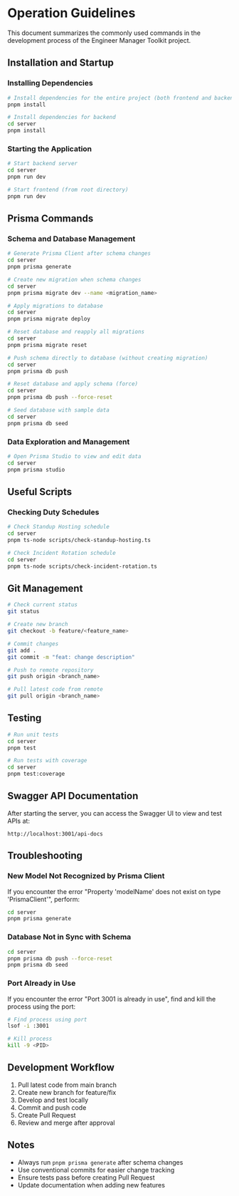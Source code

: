 # Operation Guidelines

This document summarizes the commonly used commands in the development process of the Engineer Manager Toolkit project.

## Installation and Startup

### Installing Dependencies

```bash
# Install dependencies for the entire project (both frontend and backend)
pnpm install

# Install dependencies for backend
cd server
pnpm install
```

### Starting the Application

```bash
# Start backend server
cd server
pnpm run dev

# Start frontend (from root directory)
pnpm run dev
```

## Prisma Commands

### Schema and Database Management

```bash
# Generate Prisma Client after schema changes
cd server
pnpm prisma generate

# Create new migration when schema changes
cd server
pnpm prisma migrate dev --name <migration_name>

# Apply migrations to database
cd server
pnpm prisma migrate deploy

# Reset database and reapply all migrations
cd server
pnpm prisma migrate reset

# Push schema directly to database (without creating migration)
cd server
pnpm prisma db push

# Reset database and apply schema (force)
cd server
pnpm prisma db push --force-reset

# Seed database with sample data
cd server
pnpm prisma db seed
```

### Data Exploration and Management

```bash
# Open Prisma Studio to view and edit data
cd server
pnpm prisma studio
```

## Useful Scripts

### Checking Duty Schedules

```bash
# Check Standup Hosting schedule
cd server
pnpm ts-node scripts/check-standup-hosting.ts

# Check Incident Rotation schedule
cd server
pnpm ts-node scripts/check-incident-rotation.ts
```

## Git Management

```bash
# Check current status
git status

# Create new branch
git checkout -b feature/<feature_name>

# Commit changes
git add .
git commit -m "feat: change description"

# Push to remote repository
git push origin <branch_name>

# Pull latest code from remote
git pull origin <branch_name>
```

## Testing

```bash
# Run unit tests
cd server
pnpm test

# Run tests with coverage
cd server
pnpm test:coverage
```

## Swagger API Documentation

After starting the server, you can access the Swagger UI to view and test APIs at:

```
http://localhost:3001/api-docs
```

## Troubleshooting

### New Model Not Recognized by Prisma Client

If you encounter the error "Property 'modelName' does not exist on type 'PrismaClient'", perform:

```bash
cd server
pnpm prisma generate
```

### Database Not in Sync with Schema

```bash
cd server
pnpm prisma db push --force-reset
pnpm prisma db seed
```

### Port Already in Use

If you encounter the error "Port 3001 is already in use", find and kill the process using the port:

```bash
# Find process using port
lsof -i :3001

# Kill process
kill -9 <PID>
```

## Development Workflow

1. Pull latest code from main branch
2. Create new branch for feature/fix
3. Develop and test locally
4. Commit and push code
5. Create Pull Request
6. Review and merge after approval

## Notes

- Always run `pnpm prisma generate` after schema changes
- Use conventional commits for easier change tracking
- Ensure tests pass before creating Pull Request
- Update documentation when adding new features 
